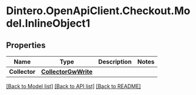 # Dintero.OpenApiClient.Checkout.Model.InlineObject1

## Properties

Name | Type | Description | Notes
------------ | ------------- | ------------- | -------------
**Collector** | [**CollectorGwWrite**](CollectorGwWrite.md) |  | 

[[Back to Model list]](../README.md#documentation-for-models) [[Back to API list]](../README.md#documentation-for-api-endpoints) [[Back to README]](../README.md)

